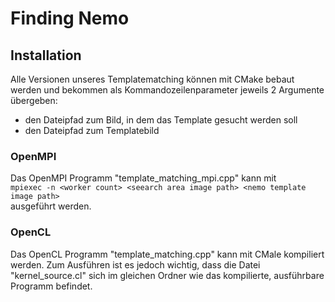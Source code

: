 
# Finding Nemo

## Installation

Alle Versionen unseres Templatematching können mit CMake bebaut werden und bekommen als
Kommandozeilenparameter jeweils 2 Argumente übergeben:
- den Dateipfad zum Bild, in dem das Template gesucht werden soll
- den Dateipfad zum Templatebild


### OpenMPI
Das OpenMPI Programm "template_matching_mpi.cpp" kann mit  
`mpiexec -n <worker count> <seearch area image path> <nemo template image path>`  
ausgeführt werden.


### OpenCL

Das OpenCL Programm "template_matching.cpp" kann mit CMale kompiliert werden. 
Zum Ausführen ist es jedoch wichtig, dass die Datei "kernel_source.cl" sich im gleichen Ordner wie das kompilierte, 
ausführbare Programm befindet. 

